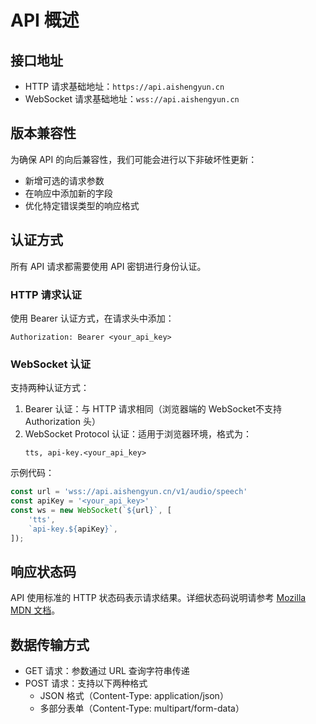 # API 概述

## 接口地址

- HTTP 请求基础地址：`https://api.aishengyun.cn`
- WebSocket 请求基础地址：`wss://api.aishengyun.cn`

## 版本兼容性

为确保 API 的向后兼容性，我们可能会进行以下非破坏性更新：

- 新增可选的请求参数
- 在响应中添加新的字段
- 优化特定错误类型的响应格式

## 认证方式

所有 API 请求都需要使用 API 密钥进行身份认证。

### HTTP 请求认证

使用 Bearer 认证方式，在请求头中添加：
```
Authorization: Bearer <your_api_key>
```

### WebSocket 认证

支持两种认证方式：

1. Bearer 认证：与 HTTP 请求相同（浏览器端的 WebSocket不支持 Authorization 头）
2. WebSocket Protocol 认证：适用于浏览器环境，格式为：
   ```
   tts, api-key.<your_api_key>
   ```

示例代码：

```javascript
const url = 'wss://api.aishengyun.cn/v1/audio/speech'
const apiKey = '<your_api_key>'
const ws = new WebSocket(`${url}`, [
    'tts',
    `api-key.${apiKey}`,
]);
```

## 响应状态码

API 使用标准的 HTTP 状态码表示请求结果。详细状态码说明请参考 [Mozilla MDN 文档](https://developer.mozilla.org/zh-CN/docs/Web/HTTP/Status)。

## 数据传输方式

- GET 请求：参数通过 URL 查询字符串传递
- POST 请求：支持以下两种格式
  - JSON 格式（Content-Type: application/json）
  - 多部分表单（Content-Type: multipart/form-data）